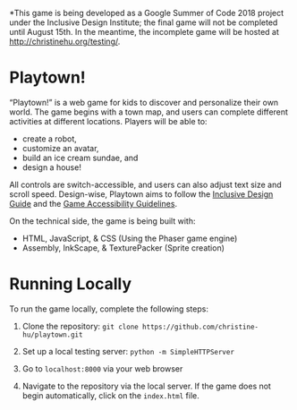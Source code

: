 *This game is being developed as a Google Summer of Code 2018 project under the Inclusive Design Institute; the final game will not be completed until August 15th. In the meantime, the incomplete game will be hosted at http://christinehu.org/testing/.

# Playtown!

“Playtown!” is a web game for kids to discover and personalize their own world. The game begins with a town map, and users can complete different activities at different locations. Players will be able to: 
- create a robot,
- customize an avatar,
- build an ice cream sundae, and
- design a house!

All controls are switch-accessible, and users can also adjust text size and scroll speed. Design-wise, Playtown aims to follow the [Inclusive Design Guide](https://guide.inclusivedesign.ca/index.html) and the [Game Accessibility Guidelines](http://gameaccessibilityguidelines.com/full-list/).


On the technical side, the game is being built with:
- HTML, JavaScript, & CSS (Using the Phaser game engine)
- Assembly, InkScape, & TexturePacker (Sprite creation)

# Running Locally
To run the game locally, complete the following steps: 

1. Clone the repository: `git clone https://github.com/christine-hu/playtown.git` 

2. Set up a local testing server: `python -m SimpleHTTPServer`

3. Go to `localhost:8000` via your web browser 

4. Navigate to the repository via the local server. If the game does not begin automatically, click on the `index.html` file.
